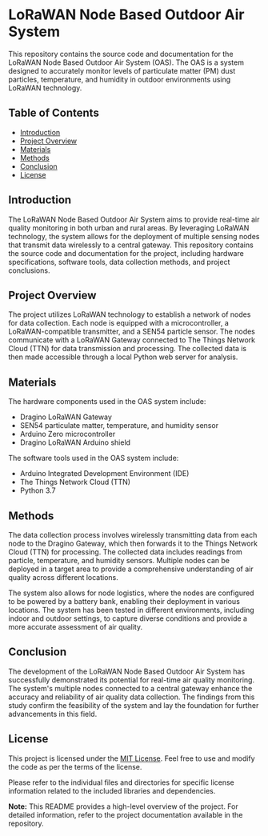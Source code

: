 # LoRaWAN Node Based Outdoor Air System

This repository contains the source code and documentation for the LoRaWAN Node Based Outdoor Air System (OAS). The OAS is a system designed to accurately monitor levels of particulate matter (PM) dust particles, temperature, and humidity in outdoor environments using LoRaWAN technology.

## Table of Contents
- [Introduction](#introduction)
- [Project Overview](#project-overview)
- [Materials](#materials)
- [Methods](#methods)
- [Conclusion](#conclusion)
- [License](#license)

## Introduction
The LoRaWAN Node Based Outdoor Air System aims to provide real-time air quality monitoring in both urban and rural areas. By leveraging LoRaWAN technology, the system allows for the deployment of multiple sensing nodes that transmit data wirelessly to a central gateway. This repository contains the source code and documentation for the project, including hardware specifications, software tools, data collection methods, and project conclusions.

## Project Overview
The project utilizes LoRaWAN technology to establish a network of nodes for data collection. Each node is equipped with a microcontroller, a LoRaWAN-compatible transmitter, and a SEN54 particle sensor. The nodes communicate with a LoRaWAN Gateway connected to The Things Network Cloud (TTN) for data transmission and processing. The collected data is then made accessible through a local Python web server for analysis.

## Materials
The hardware components used in the OAS system include:
- Dragino LoRaWAN Gateway
- SEN54 particulate matter, temperature, and humidity sensor
- Arduino Zero microcontroller
- Dragino LoRaWAN Arduino shield

The software tools used in the OAS system include:
- Arduino Integrated Development Environment (IDE)
- The Things Network Cloud (TTN)
- Python 3.7

## Methods
The data collection process involves wirelessly transmitting data from each node to the Dragino Gateway, which then forwards it to the Things Network Cloud (TTN) for processing. The collected data includes readings from particle, temperature, and humidity sensors. Multiple nodes can be deployed in a target area to provide a comprehensive understanding of air quality across different locations.

The system also allows for node logistics, where the nodes are configured to be powered by a battery bank, enabling their deployment in various locations. The system has been tested in different environments, including indoor and outdoor settings, to capture diverse conditions and provide a more accurate assessment of air quality.

## Conclusion
The development of the LoRaWAN Node Based Outdoor Air System has successfully demonstrated its potential for real-time air quality monitoring. The system's multiple nodes connected to a central gateway enhance the accuracy and reliability of air quality data collection. The findings from this study confirm the feasibility of the system and lay the foundation for further advancements in this field.

## License
This project is licensed under the [MIT License](LICENSE). Feel free to use and modify the code as per the terms of the license.

Please refer to the individual files and directories for specific license information related to the included libraries and dependencies.

**Note:** This README provides a high-level overview of the project. For detailed information, refer to the project documentation available in the repository.

